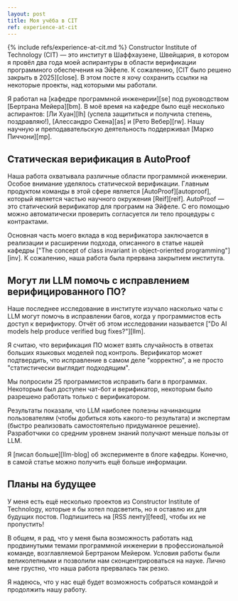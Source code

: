 ```yaml
---
layout: post
title: Моя учёба в CIT
ref: experience-at-cit
---
```

{% include refs/experience-at-cit.md %}
Constructor Institute of Technology (CIT) — это
институт в Шаффхаузене, Швейцария, в котором я
провёл два года моей аспирантуры в области верификации программного
обеспечения на Эйфеле. К сожалению, [СIT было решено закрыть в 2025][close].
В этом посте я хочу сохранить ссылки на некоторые проекты,
над которыми мы работали.

Я работал на [кафедре программной инженерии][se]
под руководством [Бертрана Мейера][bm]. В моё время
на кафедре было ещё несколько аспирантов: [Ли Хуан][lh]
(успела защититься и получила степень, поздравляю!),
[Алессандро Скена][as] и [Рето Вебер][rw]. Нашу научную и преподавательскую
деятельность поддерживал [Марко Пиччони][mp].

## Статическая верификация в AutoProof
Наша работа охватывала различные области программной инженерии.
Особое внимание уделялось статической верификации. Главным продуктом
команды в этой сфере является [AutoProof][autoproof],
который является частью научного окружения [Reif][reif].
AutoProof — это статический верификатор для программ на Эйфеле.
С его помощью можно автоматически проверить согласуется ли
тело процедуры с контрактами.

Основная часть моего вклада в код верификатора заключается
в реализации и расширении подхода, описанного в статье нашей кафедры
["The concept of class invariant in object-oriented programming"][inv].
К сожалению, наша работа была прервана закрытием института.

## Могут ли LLM помочь с исправлением верифицированного ПО?
Наше последнее исследование в институте изучало насколько
чаты с LLM могут помочь в исправлении багов, когда у программистов
есть доступ к верификтору. Отчёт об этом исследовании называется
["Do AI models help produce verified bug fixes?"][llm].

Я считаю, что верификация ПО может взять
случайность в ответах больших языковых моделей под контроль. Верификатор
может подтвердить, что исправление в самом деле "корректно", а не просто
"статистически выглядит подходящим".

Мы попросили 25 программистов исправить баги в программах.
Некоторым был доступен чат-бот и верификатор, некоторым было разрешено
работать только с верификатором.

Результаты показали, что LLM наиболее полезны начинающим пользователям
(чтобы добиться хоть какого-то результата) и экспертам (быстро реализовать
самостоятельно придуманное решение). Разработчики со средним уровнем знаний
получают меньше пользы от LLM.

Я [писал больше][llm-blog] об эксперименте в блоге кафедры. Конечно,
в самой статье можно получить ещё больше информации.

## Планы на будущее
У меня есть ещё несколько проектов из Constructor Institute of Technology,
которые я бы хотел подсветить, но я оставлю их для будущих постов.
Подпишитесь на [RSS ленту][feed], чтобы их не пропустить!

В общем, я рад, что у меня была возможность работать над продвинутыми
темами программной инженерии в профессиональной команде,
возглавляемой Бертраном Мейером.
Условия работы были великолепными и позволили нам сконцентрироваться на
науке. Лично мне грустно, что наша работа прервалась так резко.

Я надеюсь, что у нас ещё будет возможность собраться командой и
продолжить нашу работу.
